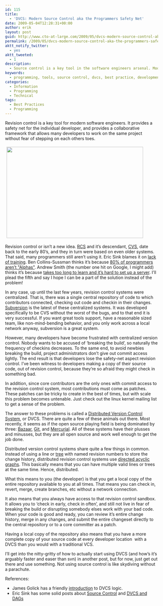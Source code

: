 ```yaml
---
id: 115
title:
  - 'DVCS: Modern Source Control aka the Programmers Safety Net'
date: 2009-05-04T12:28:31+00:00
author: erik
layout: post
guid: http://www.cto-at-large.com/2009/05/dvcs-modern-source-control-aka-the-programmers-safety-net/
permalink: /2009/05/dvcs-modern-source-control-aka-the-programmers-safety-net/
aktt_notify_twitter:
  - yes
aktt_tweeted:
  - 1
description:
  - Source control is a key tool in the software engineers arsenal. Modern DVCS systems provide significant benefits and are mature enough to actually use.
keywords:
  - programming, tools, source control, dvcs, best practice, development, revision control, mercurial, bazaar, hg, git, subversion
categories:
  - Information
  - Programming
  - Technical
tags:
  - Best Practices
  - Programming
---
```

Revision control is a key tool for modern software engineers. It provides a safety net for the individual developer, and provides a collaborative framework that allows many developers to work on the same project without fear of stepping on each others toes.

[<img height="300" border="0" width="450" style="margin: 5px;" class="" alt="" src="http://erik.labianca.org/blog/wp-content/uploads/2009/05/skydivers.jpg" title="Skydivers from The Passion Man" />](http://www.flickr.com/photos/35545469@N06/3290184656/) 

Revision control or isn&#8217;t a new idea. [RCS](http://www.gnu.org/software/rcs/rcs.html) and it&#8217;s descendant, [CVS](http://www.nongnu.org/cvs/), date back to the early 80&#8217;s, and they in turn were based on even older systems. That said, many programmers still aren&#8217;t using it. Eric Sink blames it on [lack of training](http://www.ericsink.com/scm/scm_intro.html). Ben Collins-Sussman thinks it&#8217;s because [80% of programmers aren&#8217;t "Alphas"](http://blog.red-bean.com/sussman/?p=82). Andrew Smith (the number one hit on Google, I might add) thinks it&#8217;s because [takes too long to learn and it&#8217;s hard to set up a server](http://littlesvr.ca/grumble/2008/07/24/why-dont-people-use-version-control/). I&#8217;ll plead the fifth and say I hope I can be a part of the solution instead of the problem!

In any case, up until the last few years, revision control systems were centralized. That is, there was a single central repository of code to which contributors connected, checking out code and checkin in their changes. [Subversion](http://subversion.tigris.org/) is the latest of these centralized systems. It was developed specifically to be CVS without the worst of the bugs, and to that end it is very successful. If you want great tools support, have a reasonable sized team, like non-mind-bending behavior, and you only work across a local network anyway, subversion is a great system. 

However, many developers have become frustrated with centralized version control. Nobody wants to be accused of &#8216;breaking the build&#8217;, so naturally the frequency of checkins decreases. To the same end, to avoid newbies breaking the build, project administrators don&#8217;t give out commit access lightly. The end result is that developers lose the safety-net aspect revision control. I&#8217;ve been witness to developers making a copy of their source code, out of revision control, because they&#8217;re so afraid they might check in something bad.

In addition, since core contributors are the only ones with commit access to the revision control system, most contributions must come as patches. These patches can be tricky to create in the best of times, but with scale this problem becomes untenable. Just check out the linux kernel mailing list to get a sense of the problem.

The answer to these problems is called a [Distributed Version Control System](http://en.wikipedia.org/wiki/Distributed_revision_control), or DVCS. There are quite a few of these animals out there. Most recently, it seems as if the open source playing field is being dominated by three: [Bazaar](http://bazaar-vcs.org/), [Git](http://git-scm.com/), and [Mercurial](http://www.selenic.com/mercurial/wiki/). All of these systems have their plusses and minusses, but they are all open source and work well enough to get the job done.

Distributed version control systems share quite a few things in common. Instead of using a line or [tree](http://en.wikipedia.org/wiki/Tree_data_structure) with named revision numbers to store the change history, distributed revision control systems use [directed acyclic graphs](http://en.wikipedia.org/wiki/Directed_acyclic_graph). This basically means that you can have multiple valid lines or trees at the same time. Hence, distributed.

What this means to you (the developer) is that you get a local copy of the entire repository available to you at all times. That means you can check in, revert, merge, create branches, etc without a network connection.

It also means that you always have access to that revision control sandbox. It allows you to &#8216;check in early, check in often&#8217;, and still not live in fear of breaking the build or disrupting somebody elses work with your bad code. When your code is good and ready, you can review it&#8217;s entire change history, merge in any changes, and submit the entire changeset directly to the central repository or to a core committer as a patch.

Having a local copy of the repository also means that you have a more complete copy of your source code at every developer location  with a DVCS than you would with a traditional VCS.

I&#8217;ll get into the nitty-gritty of how to actually start using DVCS (and how&#8217;s it&#8217;s arguably faster and easer than svn) in another post, but for now, just get out there and use something. Not using source control is like skydiving without a parachute.

References:

  * James Golick has a friendly [introduction](http://jamesgolick.com/tags/dvcs.html) to DVCS logic.
  * Eric Sink has some solid posts about [Source Control](http://www.ericsink.com/scm/source_control.html) and [DVCS and DAGs](http://www.ericsink.com/entries/dvcs_dag_1.html)